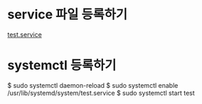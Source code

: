# service 파일 등록하기
[test.service](https://github.com/chomming/aws-systemctl-tomcat/blob/main/test.service)

# systemctl 등록하기
$ sudo systemctl daemon-reload
$ sudo systemctl enable /usr/lib/systemd/system/test.service
$ sudo systemctl start test
